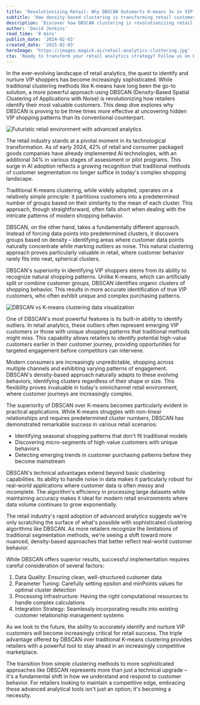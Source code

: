 ```yaml
---
title: 'Revolutionizing Retail: Why DBSCAN Outsmarts K-means 3x in VIP Shopper Discovery'
subtitle: 'How density-based clustering is transforming retail customer segmentation'
description: 'Discover how DBSCAN clustering is revolutionizing retail analytics by outperforming traditional K-means methods threefold in identifying VIP shoppers. Learn about the technical advantages, real-world applications, and implementation strategies that are transforming customer segmentation in the retail industry.'
author: 'David Jenkins'
read_time: '8 mins'
publish_date: '2024-02-03'
created_date: '2025-02-03'
heroImage: 'https://images.magick.ai/retail-analytics-clustering.jpg'
cta: 'Ready to transform your retail analytics strategy? Follow us on LinkedIn at MagickAI for cutting-edge insights on AI-driven customer segmentation and retail optimization techniques that can revolutionize your business.'
---
```


In the ever-evolving landscape of retail analytics, the quest to identify and nurture VIP shoppers has become increasingly sophisticated. While traditional clustering methods like K-means have long been the go-to solution, a more powerful approach using DBSCAN (Density-Based Spatial Clustering of Applications with Noise) is revolutionizing how retailers identify their most valuable customers. This deep dive explores why DBSCAN is proving to be three times more effective at uncovering hidden VIP shopping patterns than its conventional counterpart.

![Futuristic retail environment with advanced analytics](https://i.magick.ai/PIXE/1738574820525_magick_img.webp)

The retail industry stands at a pivotal moment in its technological transformation. As of early 2024, 42% of retail and consumer packaged goods companies have already implemented AI technologies, with an additional 34% in various stages of assessment or pilot programs. This surge in AI adoption reflects a growing recognition that traditional methods of customer segmentation no longer suffice in today's complex shopping landscape.

Traditional K-means clustering, while widely adopted, operates on a relatively simple principle: it partitions customers into a predetermined number of groups based on their similarity to the mean of each cluster. This approach, though straightforward, often falls short when dealing with the intricate patterns of modern shopping behavior.

DBSCAN, on the other hand, takes a fundamentally different approach. Instead of forcing data points into predetermined clusters, it discovers groups based on density – identifying areas where customer data points naturally concentrate while marking outliers as noise. This natural clustering approach proves particularly valuable in retail, where customer behavior rarely fits into neat, spherical clusters.

DBSCAN's superiority in identifying VIP shoppers stems from its ability to recognize natural shopping patterns. Unlike K-means, which can artificially split or combine customer groups, DBSCAN identifies organic clusters of shopping behavior. This results in more accurate identification of true VIP customers, who often exhibit unique and complex purchasing patterns.

![DBSCAN vs K-means clustering data visualization](https://i.magick.ai/PIXE/1738574820529_magick_img.webp)

One of DBSCAN's most powerful features is its built-in ability to identify outliers. In retail analytics, these outliers often represent emerging VIP customers or those with unique shopping patterns that traditional methods might miss. This capability allows retailers to identify potential high-value customers earlier in their customer journey, providing opportunities for targeted engagement before competitors can intervene.

Modern consumers are increasingly unpredictable, shopping across multiple channels and exhibiting varying patterns of engagement. DBSCAN's density-based approach naturally adapts to these evolving behaviors, identifying clusters regardless of their shape or size. This flexibility proves invaluable in today's omnichannel retail environment, where customer journeys are increasingly complex.

The superiority of DBSCAN over K-means becomes particularly evident in practical applications. While K-means struggles with non-linear relationships and requires predetermined cluster numbers, DBSCAN has demonstrated remarkable success in various retail scenarios:

- Identifying seasonal shopping patterns that don't fit traditional models
- Discovering micro-segments of high-value customers with unique behaviors
- Detecting emerging trends in customer purchasing patterns before they become mainstream

DBSCAN's technical advantages extend beyond basic clustering capabilities. Its ability to handle noise in data makes it particularly robust for real-world applications where customer data is often messy and incomplete. The algorithm's efficiency in processing large datasets while maintaining accuracy makes it ideal for modern retail environments where data volume continues to grow exponentially.

The retail industry's rapid adoption of advanced analytics suggests we're only scratching the surface of what's possible with sophisticated clustering algorithms like DBSCAN. As more retailers recognize the limitations of traditional segmentation methods, we're seeing a shift toward more nuanced, density-based approaches that better reflect real-world customer behavior.

While DBSCAN offers superior results, successful implementation requires careful consideration of several factors:

1. Data Quality: Ensuring clean, well-structured customer data
2. Parameter Tuning: Carefully setting epsilon and minPoints values for optimal cluster detection
3. Processing Infrastructure: Having the right computational resources to handle complex calculations
4. Integration Strategy: Seamlessly incorporating results into existing customer relationship management systems

As we look to the future, the ability to accurately identify and nurture VIP customers will become increasingly critical for retail success. The triple advantage offered by DBSCAN over traditional K-means clustering provides retailers with a powerful tool to stay ahead in an increasingly competitive marketplace.

The transition from simple clustering methods to more sophisticated approaches like DBSCAN represents more than just a technical upgrade – it's a fundamental shift in how we understand and respond to customer behavior. For retailers looking to maintain a competitive edge, embracing these advanced analytical tools isn't just an option; it's becoming a necessity.
